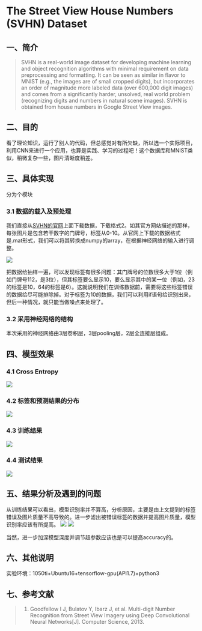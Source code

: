 # The Street View House Numbers (SVHN) Dataset
## 一、简介
> SVHN is a real-world image dataset for developing machine learning and object recognition algorithms with minimal requirement on data preprocessing and formatting. It can be seen as similar in flavor to MNIST (e.g., the images are of small cropped digits), but incorporates an order of magnitude more labeled data (over 600,000 digit images) and comes from a significantly harder, unsolved, real world problem (recognizing digits and numbers in natural scene images). SVHN is obtained from house numbers in Google Street View images. 
## 二、目的
看了理论知识，运行了别人的代码，但总感觉对有所欠缺，所以选一个实际项目，利用CNN来进行一个应用，也算是实践、学习的过程吧！这个数据库和MNIST类似，稍微复杂一些，图片清晰度稍差。
## 三、具体实现
分为个模块
### 3.1 数据的载入及预处理
我们直接从[SVHN的官网](http://ufldl.stanford.edu/housenumbers/)上面下载数据，下载格式2。如其官方网站描述的那样，每张图片是包含若干数字的门牌号，标签从0-10。从官网上下载的数据格式是.mat形式，我们可以将其转换成numpy的array，在根据神经网络的输入进行调整。

![](http://ufldl.stanford.edu/housenumbers/32x32eg.png)

把数据给抽样一遍，可以发现标签有很多问题：其门牌号的位数很多大于1位（例如门牌号112，是3位），但其标签要么显示10，要么显示其中的某一位（例如，23的标签是10，64的标签是6）。这就说明我们在训练数据前，需要将这些标签错误的数据给尽可能排除掉。对于标签为10的数据，我们可以利用if语句给识别出来，但后一种情况，就只能当做噪点来处理了。
### 3.2 采用神经网络的结构
本次采用的神经网络由3层卷积层，3层pooling层，2层全连接层组成。
## 四、模型效果
### 4.1 Cross Entropy
![](http://m.qpic.cn/psb?/V13EpJbL3HbDX9/lCOEH2CDZH31F1FAPgu4ywgY3uql2EjDHL7ZgGFvVLg!/b/dEMBAAAAAAAA&bo=DQH.AAAAAAADB9A!&rf=viewer_4)
### 4.2 标签和预测结果的分布
![](http://m.qpic.cn/psb?/V13EpJbL3HbDX9/p2yTN.JB*5P00uOn3hZcaSKZ*rVwWE*UHfOhdFmsC7s!/b/dEEBAAAAAAAA&bo=AwHVAQAAAAADB*Q!&rf=viewer_4)
### 4.3 训练结果
![](http://m.qpic.cn/psb?/V13EpJbL3HbDX9/jGMehqDvFYvQqlL1c2dQs2pMPNlqm5ptokjEYxmBmpM!/b/dDEBAAAAAAAA&bo=BwGtAAcBrQADByI!&rf=viewer_4)
### 4.4 测试结果
![](http://m.qpic.cn/psb?/V13EpJbL3HbDX9/XxgL9yXqm5ZZluftKJ.KKz9DqLJGW2YBZjTKGMlMbtE!/b/dDIBAAAAAAAA&bo=PQFwAD0BcAADFzI!&rf=viewer_4)
## 五、结果分析及遇到的问题
从训练结果可以看出，模型识别率并不算高，分析原因，主要是由上文提到的标签错误及图片质量不高导致的。进一步滤出被错误标签的数据并提高图片质量，模型识别率应该有所提高。
![](http://m.qpic.cn/psb?/V13EpJbL3HbDX9/dch3ewZQDaSQ.oFUHJ1w2tgbgPi*CfSN*giaLg17I2E!/b/dEUBAAAAAAAA&bo=2AJKANgCSgADFzI!&rf=viewer_4)
![](http://m.qpic.cn/psb?/V13EpJbL3HbDX9/NS103bzzwhan0WPjt35ILcBzLCKtEUuyE*tFuRJH2x8!/b/dDIBAAAAAAAA&bo=1QJTANUCUwADFzI!&rf=viewer_4)

当然，进一步加深模型深度并调节超参数应该也是可以提高accuracy的。
## 六、其他说明
实验环境：1050ti+Ubuntu16+tensorflow-gpu(API1.7)+python3
## 七、参考文献
> 1. Goodfellow I J, Bulatov Y, Ibarz J, et al. Multi-digit Number Recognition from Street View Imagery using Deep Convolutional Neural Networks[J]. Computer Science, 2013.
